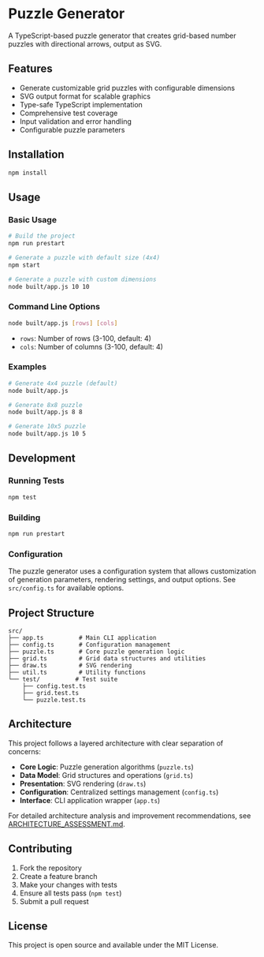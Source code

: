 # Puzzle Generator

A TypeScript-based puzzle generator that creates grid-based number puzzles with directional arrows, output as SVG.

## Features

- Generate customizable grid puzzles with configurable dimensions
- SVG output format for scalable graphics
- Type-safe TypeScript implementation
- Comprehensive test coverage
- Input validation and error handling
- Configurable puzzle parameters

## Installation

```bash
npm install
```

## Usage

### Basic Usage

```bash
# Build the project
npm run prestart

# Generate a puzzle with default size (4x4)
npm start

# Generate a puzzle with custom dimensions
node built/app.js 10 10
```

### Command Line Options

```bash
node built/app.js [rows] [cols]
```

- `rows`: Number of rows (3-100, default: 4)
- `cols`: Number of columns (3-100, default: 4)

### Examples

```bash
# Generate 4x4 puzzle (default)
node built/app.js

# Generate 8x8 puzzle  
node built/app.js 8 8

# Generate 10x5 puzzle
node built/app.js 10 5
```

## Development

### Running Tests

```bash
npm test
```

### Building

```bash
npm run prestart
```

### Configuration

The puzzle generator uses a configuration system that allows customization of generation parameters, rendering settings, and output options. See `src/config.ts` for available options.

## Project Structure

```
src/
├── app.ts          # Main CLI application
├── config.ts       # Configuration management
├── puzzle.ts       # Core puzzle generation logic
├── grid.ts         # Grid data structures and utilities
├── draw.ts         # SVG rendering
├── util.ts         # Utility functions
└── test/          # Test suite
    ├── config.test.ts
    ├── grid.test.ts
    └── puzzle.test.ts
```

## Architecture

This project follows a layered architecture with clear separation of concerns:

- **Core Logic**: Puzzle generation algorithms (`puzzle.ts`)
- **Data Model**: Grid structures and operations (`grid.ts`) 
- **Presentation**: SVG rendering (`draw.ts`)
- **Configuration**: Centralized settings management (`config.ts`)
- **Interface**: CLI application wrapper (`app.ts`)

For detailed architecture analysis and improvement recommendations, see [ARCHITECTURE_ASSESSMENT.md](./ARCHITECTURE_ASSESSMENT.md).

## Contributing

1. Fork the repository
2. Create a feature branch
3. Make your changes with tests
4. Ensure all tests pass (`npm test`)
5. Submit a pull request

## License

This project is open source and available under the MIT License.
